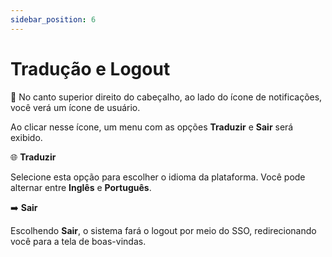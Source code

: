 ```yaml
---
sidebar_position: 6
---
```


# Tradução  e Logout 

💬 No canto superior direito do cabeçalho, ao lado do ícone de notificações, você verá um ícone de usuário.

Ao clicar nesse ícone, um menu com as opções **Traduzir** e **Sair** será exibido.

🌐 **Traduzir**

Selecione esta opção para escolher o idioma da plataforma. Você pode alternar entre **Inglês** e **Português**.

➡️ **Sair**

Escolhendo **Sair**, o sistema fará o logout por meio do SSO, redirecionando você para a tela de boas-vindas.